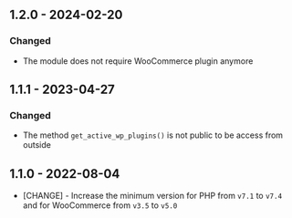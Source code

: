 ## 1.2.0 - 2024-02-20

### Changed

* The module does not require WooCommerce plugin anymore

## 1.1.1 - 2023-04-27

### Changed

* The method `get_active_wp_plugins()` is not public to be access from outside

## 1.1.0 - 2022-08-04

* [CHANGE] - Increase the minimum version for PHP from `v7.1` to `v7.4` and for WooCommerce from `v3.5` to `v5.0`